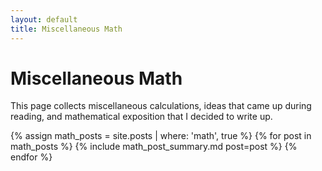 ```yaml
---
layout: default
title: Miscellaneous Math
---
```


# Miscellaneous Math

This page collects miscellaneous calculations, 
ideas that came up 
during reading,
and mathematical exposition that I decided to write up.

{% assign math_posts = site.posts | where: 'math', true %}
{% for post in math_posts %}
{% include math_post_summary.md post=post %}
{% endfor %}